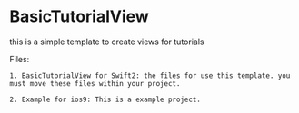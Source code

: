 # BasicTutorialView
this is a simple template to create views for tutorials


Files:

    1. BasicTutorialView for Swift2: the files for use this template. you must move these files within your project.

    2. Example for ios9: This is a example project.


